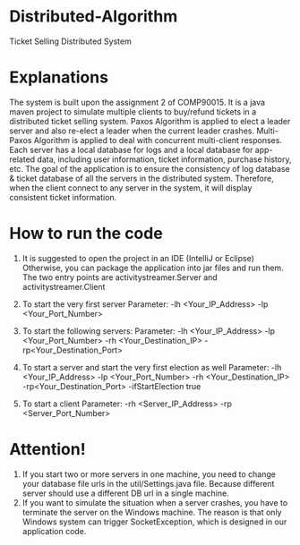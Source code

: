 # Distributed-Algorithm
Ticket Selling Distributed System

# Explanations
The system is built upon the assignment 2 of COMP90015.
It is a java maven project to simulate multiple clients to buy/refund tickets in a distributed ticket selling system.
Paxos Algorithm is applied to elect a leader server and also re-elect a leader when the current leader crashes.
Multi-Paxos Algorithm is applied to deal with concurrent multi-client responses.
Each server has a local database for logs and a local database for app-related data, including user information, ticket information, purchase history, etc.
The goal of the application is to ensure the consistency of log database & ticket database of all the servers in the distributed system.
Therefore, when the client connect to any server in the system, it will display consistent ticket information.

# How to run the code
1. It is suggested to open the project in an IDE (IntelliJ or Eclipse) Otherwise, you can package the application into jar files and run them. The two entry points are activitystreamer.Server and activitystreamer.Client

2. To start the very first server
Parameter: -lh <Your_IP_Address> -lp <Your_Port_Number>

3. To start the following servers:
Parameter: -lh <Your_IP_Address> -lp <Your_Port_Number> -rh <Your_Destination_IP> -rp<Your_Destination_Port>

4. To start a server and start the very first election as well
Parameter: -lh <Your_IP_Address> -lp <Your_Port_Number> -rh <Your_Destination_IP> -rp<Your_Destination_Port> -ifStartElection true

5. To start a client
Parameter: -rh <Server_IP_Address> -rp <Server_Port_Number>

# Attention!
1. If you start two or more servers in one machine, you need to change your database file urls in the util/Settings.java file. Because different server should use a different DB url in a single machine.
2. If you want to simulate the situation when a server crashes, you have to terminate the server on the Windows machine. The reason is that only Windows system can trigger SocketException, which is designed in our application code.

